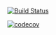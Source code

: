 [![Build Status](https://app.travis-ci.com/maxsson/job4j_start.svg?branch=master)](https://app.travis-ci.com/maxsson/job4j_start)

[![codecov](https://codecov.io/gh/maxsson/job4j_start/branch/master/graph/badge.svg?token=YZIKK238T0)](https://codecov.io/gh/maxsson/job4j_start)